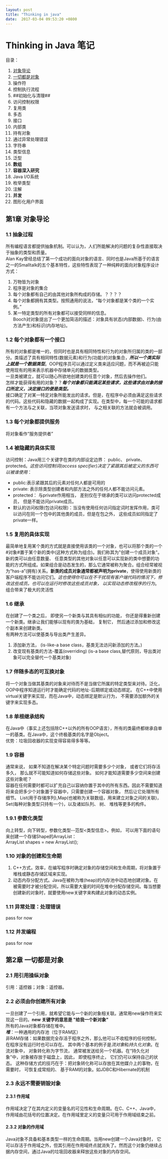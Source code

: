 ```yaml
---
layout: post
title: "Thinking in java"
date:  2017-03-04 09:53:20 +0800
---
```

# Thinking in Java 笔记
目录：  
1. [对象导论](#CHA1)  
2. [一切都是对象](#CHA2)    
3. 操作符  
4. 控制执行流程  
5. ##初始化与清理##  
6. 访问控制权限  
7. 复用类  
8. 多态   
9. 接口  
10. 内部类  
11. 持有对象  
12. 通过异常处理错误  
13. 字符串  
14. 类型信息  
15. 泛型  
16. **数组**  
17. **容器深入研究**  
18. Java I/O系统  
19. 枚举类型  
20. 注解  
21. **并发**  
22. 图形化用户界面  


<span id = 'CHA1'></span>
## 第1章  对象导论
### 1.1 抽象过程
 所有编程语言都提供抽象机制。可以认为，人们所能解决的问题的复杂性直接取决于抽象的类型和质量。  
Alan Kay曾经总结了第一个成功的面向对象的语言、同时也是Java所基于的语言之一的Smalltalk的五个基本特性，这些特性表现了一种纯粹的面向对象程序设计方式：
1. 万物皆为对象  
2. 程序是对象的集合  
3. 每个对象都有自己的由其他对象所构成的存储。？？？？
4. 每个对象都拥有其类型。按照通用的说法，“每个对象都是某个类的一个实例。”
5. 某一特定类型的所有对象都可以接受同样的信息。  
Booch对对象提出了一个更加简洁的描述：对象具有状态(内部数据)、行为(由方法产生)和标识(内存地址)。

### 1.2 每个对象都有一个接口
所有的对象都是唯一的，但同时也是具有相同特性和行为的对象所归属的类的一部分。类描述了具有相同特性(数据元素)和行为(功能)的对象集合，***所以一个类实际上就是一个数据类型***。OOP程序员可以通过定义类来适应问题，而不再被迫只能使用现有的用来表示机器中存储单元的数据类型。  
一旦类被建立，就可以随心所欲地创建类的任意个对象，然后去操作他们。  
怎样才能获得有用的对象？？***每个对象都只能满足某些请求，这些请求由对象的接口所定义，决定接口的便是类型。***  
接口确定了对某一特定对象所能发出的请求。但是，在程序中必须由满足这些请求的代码。这些代码和隐藏的数据一起构成了实现。在类型中，每一个可能的请求都有一个方法与之关联，当项对象发送请求时， 与之相关联的方法就会被调用。

### 1.3 每个对象都提供服务
将对象看作“服务提供者”

### 1.4 被隐藏的具体实现  
访问控制：Java用三个关键字在类的内部设定边界： public、 private、 protected。*这些访问控制词(access specifier)决定了紧跟其后被定义的东西可以被谁使用*：  
* public:表示紧跟其后的元素对任何人都是可用的
* private: 表示除类型创建者和内部方法之外的任何人都不能访问元素。
* protected： 与private作用相当， 差别仅在于继承的类可以访问protected成员， 但是不能访问private成员。
* 默认的访问权限(包访问权限)：当没有使用任何访问指定词时发挥作用，类可以访问在同一个包中的其他类的成员，但是在包之外， 这些成员如同指定了private一样。

### 1.5 复用的具体实现
最简单地复用某个类的方式就是直接使用该类的一个对象，也可以将那个类的一个#对象#置于某个新的类中(这种方式称为组合)。我们称其为"创建一个成员对象"。新的类可以由任意数量、 任意类型的其他对象以任意可以实现新的类中想要的功能的方式所组成。如果组合是动态发生的，那么它通常被称为聚合。组合经常被视为“has-a”(拥有)关系。**新类的成员对象通常都被声明为private**，使得使用新类的客户端程序不能访问它们。*这也使得你可以在不干扰现有客户端代码的情况下，修改这些成员。也可以在运行时修改这些成员对象， 以实现动态修改程序的行为*。 组合带来了极大的灵活性

### 1.6 继承
在创建了一个类之后， 即使另一个新类与其具有相似的功能， 你还是得重新创建一个新类。继承让我们能够以现有的类为基础， 复制它， 然后通过添加和修改这个副本来创建新类。  
有两种方法可以使基类与导出类产生差异。  
1. 添加新方法， (is-like-a base class，基类无法访问新添加的方法。)
2. 改变现有基类的方法-覆盖(overriding)  (is-a base class,替代原则，导出类对象可以完全替代一个基类对象)

### 1.7 伴随多态的可互换对象
将一个对象当做其基类的对象来对待而不是当做它所属的特定类型来对待。泛化，OOP中程序知道运行时才能确定代码的地址-后期绑定或动态绑定。 在C++中使用virtual关键字来实现，而在Java中，动态绑定是默认行为， 不需要添加额外的关键字来实现多态。

### 1.8 单根继承结构
在Java中（事实上还包括除C++以外的所有OOP语言），所有的类最终都继承自单一的基类。在Java中，这个终极基类的名字是Object。  
优势：垃圾回收器的实现变得容易得多等等。

### 1.9 容器
通常来说， 如果不知道在解决某个特定问题时需要多少个对象， 或者它们将存活多久， 那么就不可能知道如何存储这些对象。 如何才能知道需要多少空间来创建这些对象呢？  
容器在任何需要时都可以扩充自己以容纳你置于其中的所有东西。因此不需要知道将来会把多少个对象置于容器中，只需要创建一个容器对象， 然后让它处理所有细节。
List(用于存储序列),Map(也被称为关联数组，用来建立对象之间的关联)，Set(每种对象类型只持有一个)，以及诸如队列、 树、 堆栈等更多的构件。

### 1.9.1 参数化类型
向上转型，向下转型，参数化类型--范型<类型信息>。例如， 可以用下面的语句来创建一个存储Shape的ArrayList：  
ArrayList<Shape> shapes = new ArrayList<Shape>();

### 1.10 对象的创建和生命期
1. C++方式，效率，在编写程序时确定对象的存储空间和生命周期，将对象置于堆栈或静态存储区域来实现。
2. 动态内存分配方式。Java在被称为堆(heap)的内存池中动态地创建对象。在被需要时才被分配空间，所以需要大量的时间在堆中分配存储空间。每当想要创建新的对象时，就要使用new关键字来构建此对象的动态实例。  

### 1.11 异常处理：处理错误
pass for now

### 1.12 并发编程
pass for now

<span id = 'CHA2'></span>
## 第2章  一切都是对象
### 2.1 用引用操纵对象
引用：遥控器；对象：遥控器。
### 2.2 必须由你创建所有对象
一旦创建了一个引用，就希望它能与一个新的对象相关联。通常用new操作符来实现这一目的。**new 关键字的意思是 "给我一个新对象"**  
所有的Java对象都存储在堆中。  
***堆***：一种通用的内存池（位于RAM区）  
非RAM存储：如果数据完全存活于程序之外，那么他可以不收程序的任何控制， 在程序没有运行时也可以存在。 其中两个基本的例子是*流对象*和*持久化对象*。在流对象中， 对象转化称为字节流， 通常被发送给另一个机器。在“持久化对象”中，对象被存放于磁盘上，因此， 即使程序终止， 它们仍可以保持自己的状态。 这种存储方式的技巧在于：把对象转化称可以存放在其他媒介上的事物，在需要时， 可恢复成常规的、 基于RAM的对象。如JDBC和Hibernate的机制

### 2.3 永远不需要销毁对象
#### 2.3.1 作用域
作用域决定了在其内定义的变量名的可见性和生命周期。在C、C++、Java中， 作用域由花括号的位置决定。在作用域里定义的变量只可用于作用域结束之前。
#### 2.3.2 对象的作用域
Java对象不具备和基本类型一样的生命周期。当用new创建一个Java对象时， 它可以存活于作用域之外，但其引用在作用域终点就消失了。然而这个对象仍继续占据内存空间，通过Java的垃圾回收器来释放这些对象的内存空间。
